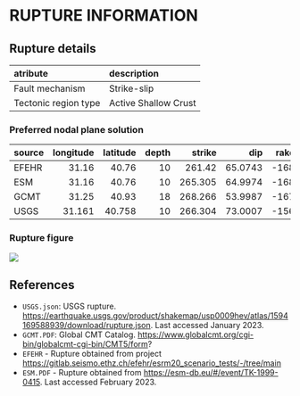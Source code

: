 # RUPTURE INFORMATION
    
## Rupture details

| atribute             | description          |
|:---------------------|:---------------------|
| Fault mechanism       | Strike-slip          |
| Tectonic region type | Active Shallow Crust |

### Preferred nodal plane solution

| source   |   longitude |   latitude |   depth |   strike |     dip |   rake |   mag |
|:---------|------------:|-----------:|--------:|---------:|--------:|-------:|------:|
| EFEHR    |      31.16  |     40.76  |      10 |  261.42  | 65.0743 |   -168 |  6.71 |
| ESM      |      31.16  |     40.76  |      10 |  265.305 | 64.9974 |   -168 |  7.2  |
| GCMT     |      31.25  |     40.93  |      18 |  268.266 | 53.9987 |   -167 |  7.1  |
| USGS     |      31.161 |     40.758 |      10 |  266.304 | 73.0007 |   -156 |  7.2  |

### Rupture figure

![](earthquake_ruptures.png)

## References

- `USGS.json`: USGS rupture. https://earthquake.usgs.gov/product/shakemap/usp0009hev/atlas/1594169588939/download/rupture.json. Last accessed January 2023.
- `GCMT.PDF`: Global CMT Catalog. https://www.globalcmt.org/cgi-bin/globalcmt-cgi-bin/CMT5/form?
- `EFEHR` - Rupture obtained from project https://gitlab.seismo.ethz.ch/efehr/esrm20_scenario_tests/-/tree/main
- `ESM.PDF` - Rupture obtained from https://esm-db.eu/#/event/TK-1999-0415. Last accessed February 2023.